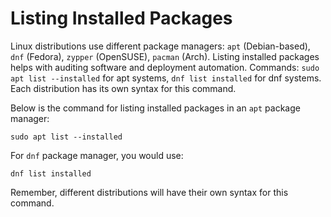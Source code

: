 # Listing Installed Packages

Linux distributions use different package managers: `apt` (Debian-based), `dnf` (Fedora), `zypper` (OpenSUSE), `pacman` (Arch). Listing installed packages helps with auditing software and deployment automation. Commands: `sudo apt list --installed` for apt systems, `dnf list installed` for dnf systems. Each distribution has its own syntax for this command.

Below is the command for listing installed packages in an `apt` package manager:

```shell
sudo apt list --installed
```

For `dnf` package manager, you would use:

```shell
dnf list installed
```

Remember, different distributions will have their own syntax for this command.